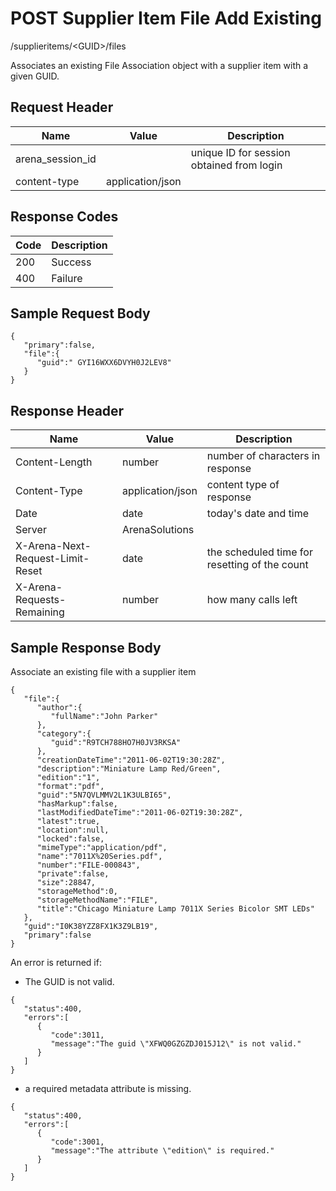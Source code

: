 # POST Supplier Item File Add Existing 
/supplieritems/&lt;GUID&gt;/files

Associates an existing File Association object with a supplier item with a given GUID.

## Request Header

| Name  | Value  | Description  |
|  --- |  --- |  --- | 
| arena_session_id  |   | unique ID for session obtained from login  |
| content-type  | application/json  |   |

## Response Codes

| Code  | Description  |
|  --- |  --- | 
| 200  | Success  |
| 400  | Failure  |

## Sample Request Body


```
{  
   "primary":false,
   "file":{  
      "guid":" GYI16WXX6DVYH0J2LEV8"
   }
}
```
## Response Header

| Name  | Value  | Description  |
|  --- |  --- |  --- | 
| Content-Length  | number  | number of characters in response  |
| Content-Type  | application/json  | content type of response  |
| Date  | date  | today's date and time  |
| Server  | ArenaSolutions  |   |
| X-Arena-Next-Request-Limit-Reset   | date  | the scheduled time for resetting of the count  |
| X-Arena-Requests-Remaining   | number  | how many calls left  |

## Sample Response Body
Associate an existing file with a supplier item

```
{  
   "file":{  
      "author":{  
         "fullName":"John Parker"
      },
      "category":{  
         "guid":"R9TCH788HO7H0JV3RKSA"
      },
      "creationDateTime":"2011-06-02T19:30:28Z",
      "description":"Miniature Lamp Red/Green",
      "edition":"1",
      "format":"pdf",
      "guid":"5N7QVLMMV2L1K3ULBI65",
      "hasMarkup":false,
      "lastModifiedDateTime":"2011-06-02T19:30:28Z",
      "latest":true,
      "location":null,
      "locked":false,
      "mimeType":"application/pdf",
      "name":"7011X%20Series.pdf",
      "number":"FILE-000843",
      "private":false,
      "size":28847,
      "storageMethod":0,
      "storageMethodName":"FILE",
      "title":"Chicago Miniature Lamp 7011X Series Bicolor SMT LEDs"
   },
   "guid":"I0K38YZZ8FX1K3Z9LB19",
   "primary":false
}

```
An error is returned if:

* The GUID is not valid.

```
{  
   "status":400,
   "errors":[  
      {  
         "code":3011,
         "message":"The guid \"XFWQ0GZGZDJ015J12\" is not valid."
      }
   ]
}
```
* a required metadata attribute is missing.

```
{  
   "status":400,
   "errors":[  
      {  
         "code":3001,
         "message":"The attribute \"edition\" is required."
      }
   ]
}
```
